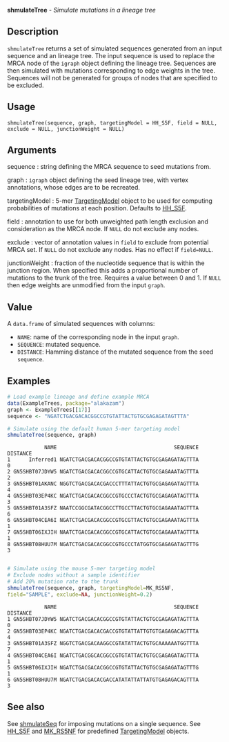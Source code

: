 





**shmulateTree** - *Simulate mutations in a lineage tree*

Description
--------------------

`shmulateTree` returns a set of simulated sequences generated from an input sequence and an
lineage tree. The input sequence is used to replace the MRCA node of the `igraph` object
defining the lineage tree. Sequences are then simulated with mutations corresponding to edge 
weights in the tree. Sequences will not be generated for groups of nodes that are specified 
to be excluded.


Usage
--------------------
```
shmulateTree(sequence, graph, targetingModel = HH_S5F, field = NULL,
exclude = NULL, junctionWeight = NULL)
```

Arguments
-------------------

sequence
:   string defining the MRCA sequence to seed mutations from.

graph
:   `igraph` object defining the seed lineage tree, with 
vertex annotations, whose edges are to be recreated.

targetingModel
:   5-mer [TargetingModel](TargetingModel-class.md) object to be used for computing 
probabilities of mutations at each position. Defaults to
[HH_S5F](HH_S5F.md).

field
:   annotation to use for both unweighted path length exclusion and
consideration as the MRCA node. If `NULL` do not exclude 
any nodes.

exclude
:   vector of annotation values in `field` to exclude from potential
MRCA set. If `NULL` do not exclude any nodes. 
Has no effect if `field=NULL`.

junctionWeight
:   fraction of the nucleotide sequence that is within the junction 
region. When specified this adds a proportional number of  
mutations to the trunk of the tree. Requires a value between 
0 and 1. If `NULL` then edge weights are unmodified
from the input `graph`.




Value
-------------------

A `data.frame` of simulated sequences with columns:

+  `NAME`:      name of the corresponding node in the input 
`graph`.  
+  `SEQUENCE`:  mutated sequence.
+  `DISTANCE`:  Hamming distance of the mutated sequence from 
the seed `sequence`.




Examples
-------------------

```R
# Load example lineage and define example MRCA
data(ExampleTrees, package="alakazam")
graph <- ExampleTrees[[17]]
sequence <- "NGATCTGACGACACGGCCGTGTATTACTGTGCGAGAGATAGTTTA"

# Simulate using the default human 5-mer targeting model
shmulateTree(sequence, graph)

```


```
            NAME                                      SEQUENCE DISTANCE
1      Inferred1 NGATCTGACGACACGGCCGTGTATTACTGTGCGAGAGATAGTTTA        0
2 GN5SHBT07JDYW5 NGATCTGACGACACGGCCGTGCATTACTGTGCGAGAAATAGTTTA        2
3 GN5SHBT01AKANC NGGTCTGACGACACGACCCTTTATTACTGTGCGAGAGATAGTTTA        4
4 GN5SHBT03EP4KC NGATCTGACGACACGGCCGTGCCCTACTGTGCGAGAGATAGTTTA        3
5 GN5SHBT01A3SFZ NAATCCGGCGATACGGCCTTGCCTTACTGTGCGAGAAATAGTTTA        6
6 GN5SHBT04CEA6I NGATCTGACGACACGGCCGTGCGTTACTGTGCGAGAAATAGTTTA        1
7 GN5SHBT06IXJIH NAATCTGACGACACGGCCGTGCATTACTGTGCGAGAAATAGTTTA        1
8 GN5SHBT08HUU7M NGATCTGACGACACGGCCGTGCCCTATGGTGCGAGAGATAGTTTG        3

```


```R

# Simulate using the mouse 5-mer targeting model
# Exclude nodes without a sample identifier
# Add 20% mutation rate to the trunk
shmulateTree(sequence, graph, targetingModel=MK_RS5NF,
field="SAMPLE", exclude=NA, junctionWeight=0.2)
```


```
            NAME                                      SEQUENCE DISTANCE
1 GN5SHBT07JDYW5 NGATCTGACGACACGGCCGTGTATTACTGTGCGAGAGATAGTTTA        0
2 GN5SHBT03EP4KC NGATCTGACGACACGACCGTGTATTATTGTGTGAGAGACAGTTTA        4
3 GN5SHBT01A3SFZ NGGTCTGACGACAAGGCCGTATATTACTGTGCAAAAAATGGTTTA        7
4 GN5SHBT04CEA6I NGATCTGACGGCACGGCCGTGTATTACTGTGCGAGAGATAGTTTA        1
5 GN5SHBT06IXJIH NGATCTGACGACACGGCCGTGTATTACTGTGCGAGAGATAGTTTG        1
6 GN5SHBT08HUU7M NGATCTGACGACACGACCATATATTATTATGTGAGAGACAGTTTA        3

```



See also
-------------------

See [shmulateSeq](shmulateSeq.md) for imposing mutations on a single sequence. 
See [HH_S5F](HH_S5F.md) and [MK_RS5NF](MK_RS5NF.md) for predefined 
[TargetingModel](TargetingModel-class.md) objects.



